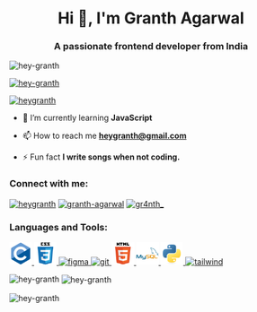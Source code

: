 <h1 align="center">Hi 👋, I'm Granth Agarwal</h1>
<h3 align="center">A passionate frontend developer from India</h3>

<p align="left"> <img src="https://komarev.com/ghpvc/?username=hey-granth&label=Profile%20views&color=0e75b6&style=flat" alt="hey-granth" /> </p>

<p align="left"> <a href="https://github.com/ryo-ma/github-profile-trophy"><img src="https://github-profile-trophy.vercel.app/?username=hey-granth" alt="hey-granth" /></a> </p>

<p align="left"> <a href="https://twitter.com/heygranth" target="blank"><img src="https://img.shields.io/twitter/follow/heygranth?logo=twitter&style=for-the-badge" alt="heygranth" /></a> </p>

- 🌱 I’m currently learning **JavaScript**

- 📫 How to reach me **heygranth@gmail.com**

- ⚡ Fun fact **I write songs when not coding.**

<h3 align="left">Connect with me:</h3>
<p align="left">
<a href="https://twitter.com/heygranth" target="blank"><img align="center" src="https://raw.githubusercontent.com/rahuldkjain/github-profile-readme-generator/master/src/images/icons/Social/twitter.svg" alt="heygranth" height="30" width="40" /></a>
<a href="https://linkedin.com/in/granth-agarwal" target="blank"><img align="center" src="https://raw.githubusercontent.com/rahuldkjain/github-profile-readme-generator/master/src/images/icons/Social/linked-in-alt.svg" alt="granth-agarwal" height="30" width="40" /></a>
<a href="https://instagram.com/gr4nth_" target="blank"><img align="center" src="https://raw.githubusercontent.com/rahuldkjain/github-profile-readme-generator/master/src/images/icons/Social/instagram.svg" alt="gr4nth_" height="30" width="40" /></a>
</p>

<h3 align="left">Languages and Tools:</h3>
<p align="left"> <a href="https://www.cprogramming.com/" target="_blank" rel="noreferrer"> <img src="https://raw.githubusercontent.com/devicons/devicon/master/icons/c/c-original.svg" alt="c" width="40" height="40"/> </a> <a href="https://www.w3schools.com/css/" target="_blank" rel="noreferrer"> <img src="https://raw.githubusercontent.com/devicons/devicon/master/icons/css3/css3-original-wordmark.svg" alt="css3" width="40" height="40"/> </a> <a href="https://www.figma.com/" target="_blank" rel="noreferrer"> <img src="https://www.vectorlogo.zone/logos/figma/figma-icon.svg" alt="figma" width="40" height="40"/> </a> <a href="https://git-scm.com/" target="_blank" rel="noreferrer"> <img src="https://www.vectorlogo.zone/logos/git-scm/git-scm-icon.svg" alt="git" width="40" height="40"/> </a> <a href="https://www.w3.org/html/" target="_blank" rel="noreferrer"> <img src="https://raw.githubusercontent.com/devicons/devicon/master/icons/html5/html5-original-wordmark.svg" alt="html5" width="40" height="40"/> </a> <a href="https://www.mysql.com/" target="_blank" rel="noreferrer"> <img src="https://raw.githubusercontent.com/devicons/devicon/master/icons/mysql/mysql-original-wordmark.svg" alt="mysql" width="40" height="40"/> </a> <a href="https://www.python.org" target="_blank" rel="noreferrer"> <img src="https://raw.githubusercontent.com/devicons/devicon/master/icons/python/python-original.svg" alt="python" width="40" height="40"/> </a> <a href="https://tailwindcss.com/" target="_blank" rel="noreferrer"> <img src="https://www.vectorlogo.zone/logos/tailwindcss/tailwindcss-icon.svg" alt="tailwind" width="40" height="40"/> </a> </p>

<p><img align="left" src="https://github-readme-stats.vercel.app/api/top-langs?username=hey-granth&show_icons=true&locale=en&layout=compact" alt="hey-granth" /></p>

<p>&nbsp;<img align="center" src="https://github-readme-stats.vercel.app/api?username=hey-granth&show_icons=true&locale=en" alt="hey-granth" /></p>

<p><img align="center" src="https://github-readme-streak-stats.herokuapp.com/?user=hey-granth&" alt="hey-granth" /></p>
